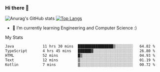 ### Hi there 👋

![Anurag's GitHub stats](https://github-readme-stats.vercel.app/api?username=MatteoIorio11&show_icons=true&theme=dark) 
[![Top Langs](https://github-readme-stats.vercel.app/api/top-langs/?username=MatteoIorio11&theme=dark)](https://github.com/MatteoIorio11/github-readme-stats)

- 🌱 I’m currently learning Engineering and Computer Science :)

<!--
**MatteoIorio11/MatteoIorio11** is a ✨ _special_ ✨ repository because its `README.md` (this file) appears on your GitHub profile.

Here are some ideas to get you started:

- 🔭 I’m currently working on ...
- 🌱 I’m currently learning ...
- 👯 I’m looking to collaborate on ...
- 🤔 I’m looking for help with ...
- 💬 Ask me about ...
- 📫 How to reach me: ...
- 😄 Pronouns: ...
- ⚡ Fun fact: ...
-->
My Stats
<!--START_SECTION:waka-->

```txt
Java             11 hrs 30 mins  ████████████████▒░░░░░░░░   64.82 %
TypeScript       4 hrs 45 mins   ██████▓░░░░░░░░░░░░░░░░░░   26.80 %
HTML             52 mins         █▒░░░░░░░░░░░░░░░░░░░░░░░   04.93 %
Text             12 mins         ▒░░░░░░░░░░░░░░░░░░░░░░░░   01.19 %
Kotlin           7 mins          ▒░░░░░░░░░░░░░░░░░░░░░░░░   00.72 %
```

<!--END_SECTION:waka-->
